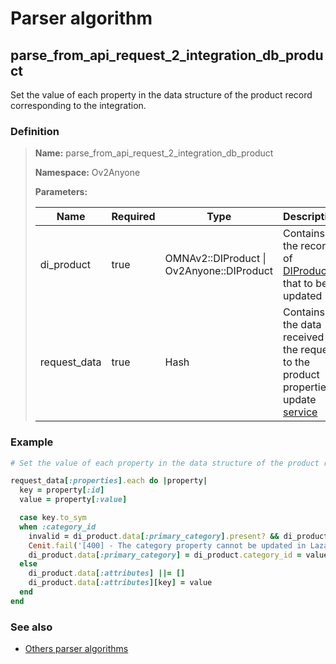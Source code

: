 # Parser algorithm
 
## parse_from_api_request_2_integration_db_product

Set the value of each property in the data structure of the product record corresponding to the integration.
    
### Definition

> **Name:** parse_from_api_request_2_integration_db_product
> 
> **Namespace:** Ov2Anyone
>
> **Parameters:**
> 
> | Name | Required | Type | Description |
> | ---- | -------- | ---- | ----------- |
> | di_product | true | OMNAv2::DIProduct \| Ov2Anyone::DIProduct | Contains the record of [DIProduct](../data-types/DIProduct.md) that to be updated |
> | request_data | true | Hash | Contains the data received in the request to the product properties update [service](//doc-api.omna.io/api-spec/#operation/update_integration_product_beta_) |

### Example
```ruby
# Set the value of each property in the data structure of the product record corresponding to the integration.

request_data[:properties].each do |property|
  key = property[:id]
  value = property[:value]

  case key.to_sym
  when :category_id
    invalid = di_product.data[:primary_category].present? && di_product.data[:primary_category].to_s != value.to_s
    Cenit.fail('[400] - The category property cannot be updated in Lazada integrations.') if invalid
    di_product.data[:primary_category] = di_product.category_id = value.to_i
  else
    di_product.data[:attributes] ||= []
    di_product.data[:attributes][key] = value
  end
end
```

### See also
* [Others parser algorithms](overview?id=parse_from_api_request_2_integration_db_product)